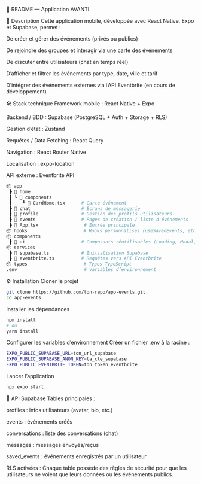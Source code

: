 📄 README — Application AVANTI

📌 Description
Cette application mobile, développée avec React Native, Expo et Supabase, permet :

De créer et gérer des événements (privés ou publics)

De rejoindre des groupes et interagir via une carte des événements

De discuter entre utilisateurs (chat en temps réel)

D’afficher et filtrer les événements par type, date, ville et tarif

D’intégrer des événements externes via l’API Eventbrite (en cours de développement)

🛠️ Stack technique
Framework mobile : React Native + Expo

Backend / BDD : Supabase (PostgreSQL + Auth + Storage + RLS)

Gestion d’état : Zustand

Requêtes / Data Fetching : React Query

Navigation : React Router Native

Localisation : expo-location

API externe : Eventbrite API

```bash
📦 app
 ┣ 📂 home
 ┃ ┗ 📂 components
 ┃    ┗ 📜 CardHome.tsx      # Carte événement
 ┣ 📂 chat                   # Écrans de messagerie
 ┣ 📂 profile                # Gestion des profils utilisateurs
 ┣ 📂 events                 # Pages de création / liste d'événements
 ┣ 📜 App.tsx                 # Entrée principale
📦 hooks                     # Hooks personnalisés (useSavedEvents, etc.)
📦 components
 ┣ 📂 ui                     # Composants réutilisables (Loading, Modal, etc.)
📦 services
 ┣ 📜 supabase.ts            # Initialisation Supabase
 ┣ 📜 eventbrite.ts          # Requêtes vers API Eventbrite
📦 types                     # Types TypeScript
.env                         # Variables d’environnement
```
⚙️ Installation
Cloner le projet
```bash
git clone https://github.com/ton-repo/app-events.git
cd app-events
```
Installer les dépendances
```bash
npm install
# ou
yarn install
```
Configurer les variables d’environnement
Créer un fichier .env à la racine :
```bash
EXPO_PUBLIC_SUPABASE_URL=ton_url_supabase
EXPO_PUBLIC_SUPABASE_ANON_KEY=ta_cle_supabase
EXPO_PUBLIC_EVENTBRITE_TOKEN=ton_token_eventbrite
```
Lancer l’application
```bash
npx expo start
```
📡 API Supabase
Tables principales :

profiles : infos utilisateurs (avatar, bio, etc.)

events : événements créés

conversations : liste des conversations (chat)

messages : messages envoyés/reçus

saved_events : événements enregistrés par un utilisateur

RLS activées :
Chaque table possède des règles de sécurité pour que les utilisateurs ne voient que leurs données ou les événements publics.

